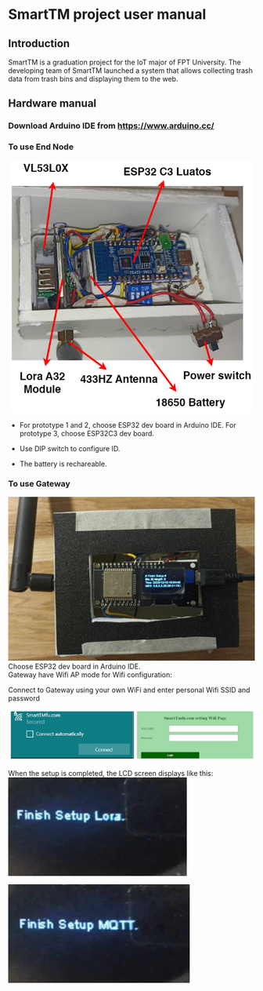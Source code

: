 # SmartTM project user manual

## Introduction
SmartTM is a graduation project for the IoT major of FPT University. The developing team of SmartTM launched a system that allows collecting trash data from trash bins and displaying them to the web.

## Hardware manual
### Download Arduino IDE from https://www.arduino.cc/

### To use End Node

![Alt-text](image/deli_env3.png)
- For prototype 1 and 2, choose ESP32 dev board in Arduino IDE. For prototype 3, choose ESP32C3 dev board. 

- Use DIP switch to configure ID. 
- The battery is rechareable.

### To use Gateway
![Alt-text](image/deli_gwv2.jpg)
Choose ESP32 dev board in Arduino IDE. \
Gateway have Wifi AP mode for Wifi configuration:

Connect to Gateway using your own WiFi and enter personal Wifi SSID and password

![Alt text](image/setup.png)

When the setup is completed, the LCD screen displays like this:
![Alt text](image/p2.png)

![Alt text](image/p1.png)






